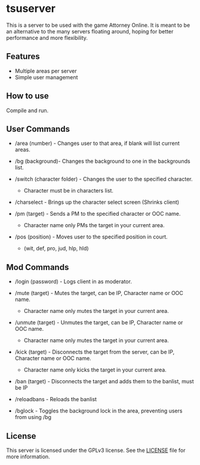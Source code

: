 # tsuserver

This is a server to be used with the game Attorney Online.
It is meant to be an alternative to the many servers floating
around, hoping for better performance and more flexibility.

## Features

* Multiple areas per server
* Simple user management

## How to use

Compile and run.

## User Commands

* /area (number) - Changes user to that area, if blank will list current areas.

* /bg (background)- Changes the background to one in the backgrounds list.

* /switch (character folder) - Changes the user to the specified character.
	* Character must be in characters list.

* /charselect - Brings up the character select screen (Shrinks client)

* /pm (target) - Sends a PM to the specified character or OOC name.
	* Character name only PMs the target in your current area.

* /pos (position) - Moves user to the specified position in court.
	* (wit, def, pro, jud, hlp, hld)

## Mod Commands

* /login (password) - Logs client in as moderator.

* /mute (target) - Mutes the target, can be IP, Character name or OOC name.
	* Character name only mutes the target in your current area.
	
* /unmute (target) - Unmutes the target, can be IP, Character name or OOC name.
	* Character name only mutes the target in your current area.
	
* /kick (target) - Disconnects the target from the server, can be IP, Character name or OOC name.
	* Character name only kicks the target in your current area.
	
* /ban (target) - Disconnects the target and adds them to the banlist, must be IP

* /reloadbans - Reloads the banlist

* /bglock - Toggles the background lock in the area, preventing users from using /bg

## License

This server is licensed under the GPLv3 license. See the
[LICENSE](LICENSE.md) file for more information.